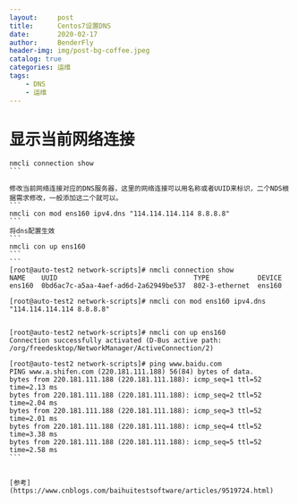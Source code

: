 ```yaml
---
layout:     post
title:      Centos7设置DNS
date:       2020-02-17
author:     BenderFly
header-img: img/post-bg-coffee.jpeg
catalog: true
categories: 运维
tags:
    - DNS
    - 运维
---
```


# 显示当前网络连接
````
nmcli connection show
```

修改当前网络连接对应的DNS服务器，这里的网络连接可以用名称或者UUID来标识，二个NDS根据需求修改，一般添加这二个就可以。
```
nmcli con mod ens160 ipv4.dns "114.114.114.114 8.8.8.8"
```
将dns配置生效
```
nmcli con up ens160
```
```
[root@auto-test2 network-scripts]# nmcli connection show
NAME    UUID                                  TYPE            DEVICE 
ens160  0bd6ac7c-a5aa-4aef-ad6d-2a62949be537  802-3-ethernet  ens160 

[root@auto-test2 network-scripts]# nmcli con mod ens160 ipv4.dns "114.114.114.114 8.8.8.8"


[root@auto-test2 network-scripts]# nmcli con up ens160
Connection successfully activated (D-Bus active path: /org/freedesktop/NetworkManager/ActiveConnection/2)

[root@auto-test2 network-scripts]# ping www.baidu.com
PING www.a.shifen.com (220.181.111.188) 56(84) bytes of data.
bytes from 220.181.111.188 (220.181.111.188): icmp_seq=1 ttl=52 time=2.13 ms
bytes from 220.181.111.188 (220.181.111.188): icmp_seq=2 ttl=52 time=2.04 ms
bytes from 220.181.111.188 (220.181.111.188): icmp_seq=3 ttl=52 time=2.01 ms
bytes from 220.181.111.188 (220.181.111.188): icmp_seq=4 ttl=52 time=3.38 ms
bytes from 220.181.111.188 (220.181.111.188): icmp_seq=5 ttl=52 time=2.58 ms
```


[参考](https://www.cnblogs.com/baihuitestsoftware/articles/9519724.html)